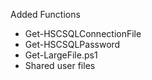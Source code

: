 Added Functions
* Get-HSCSQLConnectionFile
* Get-HSCSQLPassword
* Get-LargeFile.ps1
* Shared user files
